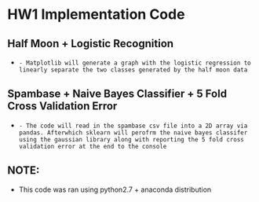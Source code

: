 # HW1 Implementation Code

## Half Moon + Logistic Recognition 
- ``` Run 'python halfmoon.py' to execute the code
  - Matplotlib will generate a graph with the logistic regression to linearly separate the two classes generated by the half moon data

## Spambase + Naive Bayes Classifier + 5 Fold Cross Validation Error
- ``` Run 'python spambase.py' to execute the code
  - The code will read in the spambase csv file into a 2D array via pandas. Afterwhich sklearn will perofrm the naive bayes classifer using the gaussian library along with reporting the 5 fold cross validation error at the end to the console

## NOTE:
- This code was ran using python2.7 + anaconda distribution
